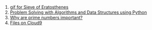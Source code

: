 1. [gif for Sieve of Eratosthenes](https://upload.wikimedia.org/wikipedia/commons/b/b9/Sieve_of_Eratosthenes_animation.gif)
2. [Problem Solving with Algorithms and Data Structures using Python](http://interactivepython.org/runestone/static/pythonds/index.html)
3. [Why are prime numbers important?](https://www.quora.com/Why-are-prime-numbers-important-in-real-life-What-practical-use-are-prime-numbers)
4. [Files on Cloud9](https://preview.c9users.io/tapaswenipathak/ds_a_using_python/)
